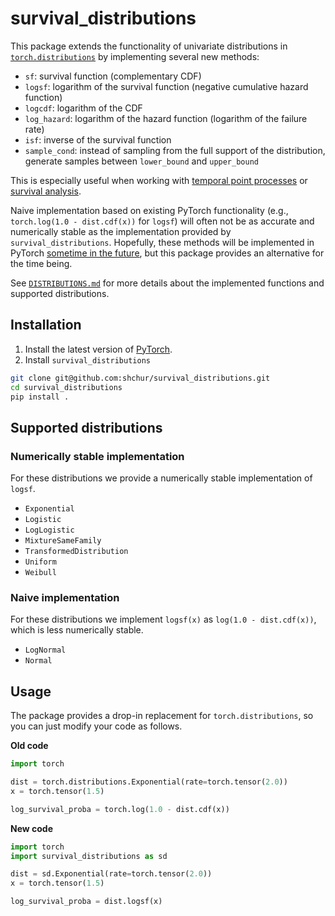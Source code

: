 # survival_distributions

This package extends the functionality of univariate distributions in [`torch.distributions`](https://pytorch.org/docs/stable/distributions.html)
by implementing several new methods:
- `sf`: survival function (complementary CDF)
- `logsf`: logarithm of the survival function (negative cumulative hazard function)
- `logcdf`: logarithm of the CDF
- `log_hazard`: logarithm of the hazard function (logarithm of the failure rate)
- `isf`: inverse of the survival function
- `sample_cond`: instead of sampling from the full support of the distribution, 
generate samples between `lower_bound` and `upper_bound`
 
This is especially useful when working with
[temporal point processes](https://shchur.github.io/blog/2020/tpp1-conditional-intensity/)
or [survival analysis](https://en.wikipedia.org/wiki/Survival_analysis).

Naive implementation based on existing PyTorch functionality (e.g., 
`torch.log(1.0 - dist.cdf(x))` for `logsf`) will often not be as accurate and numerically 
stable as the implementation provided by `survival_distributions`.
Hopefully, these methods will be implemented in PyTorch [sometime in the future](https://github.com/pytorch/pytorch/issues/52973), 
but this package provides an alternative for the time being.

See [`DISTRIBUTIONS.md`](https://github.com/shchur/survival_distributions/blob/main/DISTRIBUTIONS.md) for more details about the implemented functions and supported distributions.

## Installation
1. Install the latest version of [PyTorch](https://pytorch.org/get-started/locally/).
2. Install `survival_distributions`
```bash
git clone git@github.com:shchur/survival_distributions.git
cd survival_distributions
pip install .
```

## Supported distributions

### Numerically stable implementation
For these distributions we provide a numerically stable implementation of `logsf`.
- `Exponential`
- `Logistic`
- `LogLogistic`
- `MixtureSameFamily`
- `TransformedDistribution`
- `Uniform`
- `Weibull`

### Naive implementation 
For these distributions we implement `logsf(x)` as `log(1.0 - dist.cdf(x))`, which is less 
numerically stable.
- `LogNormal`
- `Normal`


## Usage
The package provides a drop-in replacement for `torch.distributions`, so you can just modify your code as follows.

**Old code**
```python
import torch

dist = torch.distributions.Exponential(rate=torch.tensor(2.0))
x = torch.tensor(1.5)

log_survival_proba = torch.log(1.0 - dist.cdf(x))
```
**New code**
```python
import torch
import survival_distributions as sd

dist = sd.Exponential(rate=torch.tensor(2.0))
x = torch.tensor(1.5)

log_survival_proba = dist.logsf(x)
```
